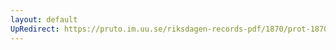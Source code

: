 ```yaml
---
layout: default
UpRedirect: https://pruto.im.uu.se/riksdagen-records-pdf/1870/prot-1870--ak--316/prot-1870--ak--316_029.pdf
---
```

